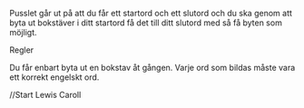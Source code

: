 Pusslet går ut på att du får ett startord och ett slutord och du ska genom att byta ut bokstäver i ditt startord få det till ditt slutord med så få byten som möjligt.

Regler

Du får enbart byta ut en bokstav åt gången.
Varje ord som bildas måste vara ett korrekt engelskt ord.

//Start Lewis Caroll

